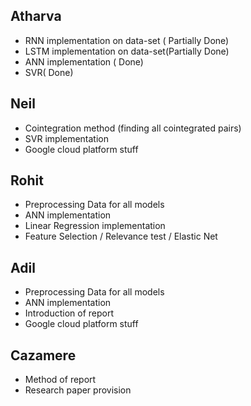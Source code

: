 ## Atharva

- RNN implementation on data-set ( Partially Done)
- LSTM implementation on data-set(Partially Done)
- ANN implementation ( Done)
- SVR( Done)

## Neil

- Cointegration method (finding all cointegrated pairs)
- SVR implementation
- Google cloud platform stuff

## Rohit
- Preprocessing Data for all models 
- ANN implementation
- Linear Regression implementation
- Feature Selection / Relevance test / Elastic Net

## Adil
- Preprocessing Data for all models
- ANN implementation
- Introduction of report 
- Google cloud platform stuff

## Cazamere
- Method of report
- Research paper provision
